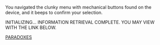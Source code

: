 You navigated the clunky menu with mechanical buttons found on the device, and it beeps to confirm your selection.

INITIALIZING...
INFORMATION RETRIEVAL COMPLETE.
YOU MAY VIEW WITH THE LINK BELOW.

[PARADOXES](https://en.wikipedia.org/wiki/List_of_paradoxes)